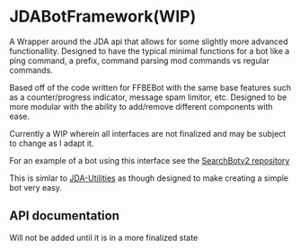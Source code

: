 # JDABotFramework(WIP)

A Wrapper around the JDA api that allows for some slightly more advanced functionallity. Designed to have 
the typical minimal functions for a bot like a ping command, a prefix, command parsing mod commands vs regular commands.

Based off of the code written for FFBEBot with the same base features such as a counter/progress indicator, message spam limitor, etc.
Designed to be more modular with the ability to add/remove different components with ease. 

Currently a WIP wherein all interfaces are not finalized and may be subject to change as I adapt it.

For an example of a bot using this interface see the [SearchBotv2 repository](https://github.com/Hiddendoom45/SearchBotv2)


This is simlar to [JDA-Utilities](https://github.com/JDA-Applications/JDA-Utilities) as though designed to make creating a simple bot very easy.

## API documentation 

Will not be added until it is in a more finalized state
